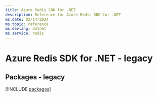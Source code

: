 ```yaml
---
title: Azure Redis SDK for .NET
description: Reference for Azure Redis SDK for .NET
ms.date: 02/14/2024
ms.topic: reference
ms.devlang: dotnet
ms.service: redis
---
```

# Azure Redis SDK for .NET - legacy
## Packages - legacy
[!INCLUDE [packages](redis-index.md)]